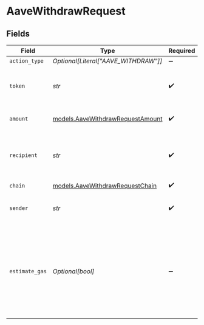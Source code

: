 # AaveWithdrawRequest


## Fields

| Field                                                                                                                        | Type                                                                                                                         | Required                                                                                                                     | Description                                                                                                                  | Example                                                                                                                      |
| ---------------------------------------------------------------------------------------------------------------------------- | ---------------------------------------------------------------------------------------------------------------------------- | ---------------------------------------------------------------------------------------------------------------------------- | ---------------------------------------------------------------------------------------------------------------------------- | ---------------------------------------------------------------------------------------------------------------------------- |
| `action_type`                                                                                                                | *Optional[Literal["AAVE_WITHDRAW"]]*                                                                                         | :heavy_minus_sign:                                                                                                           | N/A                                                                                                                          |                                                                                                                              |
| `token`                                                                                                                      | *str*                                                                                                                        | :heavy_check_mark:                                                                                                           | The symbol of the underlying asset to withdraw..                                                                             | WETH                                                                                                                         |
| `amount`                                                                                                                     | [models.AaveWithdrawRequestAmount](../models/aavewithdrawrequestamount.md)                                                   | :heavy_check_mark:                                                                                                           | The amount of the asset to withdraw                                                                                          | 1.5                                                                                                                          |
| `recipient`                                                                                                                  | *str*                                                                                                                        | :heavy_check_mark:                                                                                                           | The address of the recipient of the withdrawn funds.                                                                         | 0xC02aaA39b223FE8D0A0e5C4F27eAD9083C756Cc2                                                                                   |
| `chain`                                                                                                                      | [models.AaveWithdrawRequestChain](../models/aavewithdrawrequestchain.md)                                                     | :heavy_check_mark:                                                                                                           | N/A                                                                                                                          |                                                                                                                              |
| `sender`                                                                                                                     | *str*                                                                                                                        | :heavy_check_mark:                                                                                                           | The address of the transaction sender.                                                                                       | 0x29F20a192328eF1aD35e1564aBFf4Be9C5ce5f7B                                                                                   |
| `estimate_gas`                                                                                                               | *Optional[bool]*                                                                                                             | :heavy_minus_sign:                                                                                                           | Determines whether to estimate gas costs for transactions, also verifying that the transaction can be successfully executed. |                                                                                                                              |